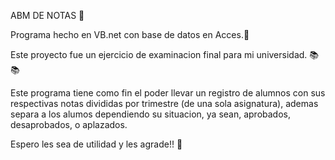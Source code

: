 ABM DE NOTAS 📖

Programa hecho en VB.net con base de datos en Acces.📎

Este proyecto fue un ejercicio de examinacion final para mi universidad. 📚📚

Este programa tiene como fin el poder llevar un registro de alumnos con sus respectivas notas divididas por trimestre (de una sola asignatura), ademas separa a los alumos dependiendo su situacion, ya sean, aprobados, desaprobados, o aplazados.

Espero les sea de utilidad y les agrade!! 🤠
